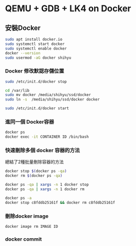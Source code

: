 # QEMU + GDB + LK4 on Docker


## 安裝Docker
```sh
sudo apt install docker.io
sudo systemctl start docker
sudo systemctl enable docker
docker --version
sudo usermod -aG docker shihyu
```

### Docker 修改默認存儲位置

```sh
sudo /etc/init.d/docker stop

cd /var/lib
sudo mv docker /media/shihyu/ssd/docker
sudo ln -s  /media/shihyu/ssd/docker docker

sudo /etc/init.d/docker start
```

### 進同一個 Docker容器

```sh
docker ps 
docker exec -it CONTAINER ID /bin/bash
```

### 快速刪除多個 docker 容器的方法 
總結了2種批量刪除容器的方法

```sh
docker stop $(docker ps -qa)
docker rm $(docker ps -qa)

docker ps -qa | xargs -n 1 docker stop
docker ps -qa | xargs -n 1 docker rm

docker ps -a
docker stop c8fddb25161f && docker rm c8fddb25161f
```

### 刪除docker image

```sh
docker image rm IMAGE ID
```

### docker commit


```sh
